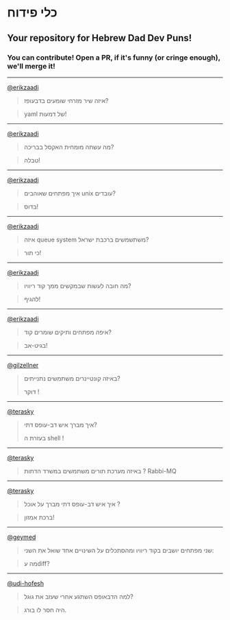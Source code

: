 # כלי פידוח

## Your repository for Hebrew Dad Dev Puns!

### You can contribute! Open a PR, if it's funny (or cringe enough), we'll merge it!

---

[@erikzaadi](https://github.com/erikzaadi)

> איזה שיר מזרחי שומעים בדבעופז?

> yaml של דמעות!

---

[@erikzaadi](https://github.com/erikzaadi)

> מה עשתה מומחית האקסל בבריכה?

> טבלה!

---

[@erikzaadi](https://github.com/erikzaadi)

> איך מפתחים שאוהבים unix עובדים?

> בדוס!

---

[@erikzaadi](https://github.com/erikzaadi)

> איזה queue system משתשמשים ברכבת ישראל?

> כי תור!

---

[@erikzaadi](https://github.com/erikzaadi)

> מה חובה לעשות שבמקשים ממך קוד ריוויו?

> להגיף!

---

[@erikzaadi](https://github.com/erikzaadi)

> איפה מפתחים ותיקים שומרים קוד?

> בגיט-אב!

---

[@gilzellner](https://github.com/gilzellner)

> באיזה קונטיינרים משתמשים נתנייתים?
>
> דוקר !

---

[@terasky](https://github.com/terasky)

> איך מברך איש דב-עופס דתי?
>
> בעזרת ה shell !

---

[@terasky](https://github.com/terasky)

> באיזה מערכת תורים משתמשים במשרד הדתות ?
> Rabbi-MQ

---

[@terasky](https://github.com/terasky)

> איך איש דב-עופס דתי מברך על אוכל ?

> ברכת אמזון!

---

[@geymed](https://github.com/geymed)

> שני מפתחים יושבים בקוד ריוויו ומהסתכלים על השינויים
> אחד שואל את השני:

> מה עdiff?

---

[@udi-hofesh](https://github.com/Udi-Hofesh)

> למה הדבאופס השתגע אחרי שעזב את גוגל?

> היה חסר לו בורג.
